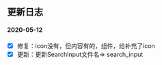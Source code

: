 ## 更新日志


#### 2020-05-12
- [x] 修复：icon没有，但内容有的，组件，给补充了icon
- [x] 更新：更新SearchInput文件名=> search_input
